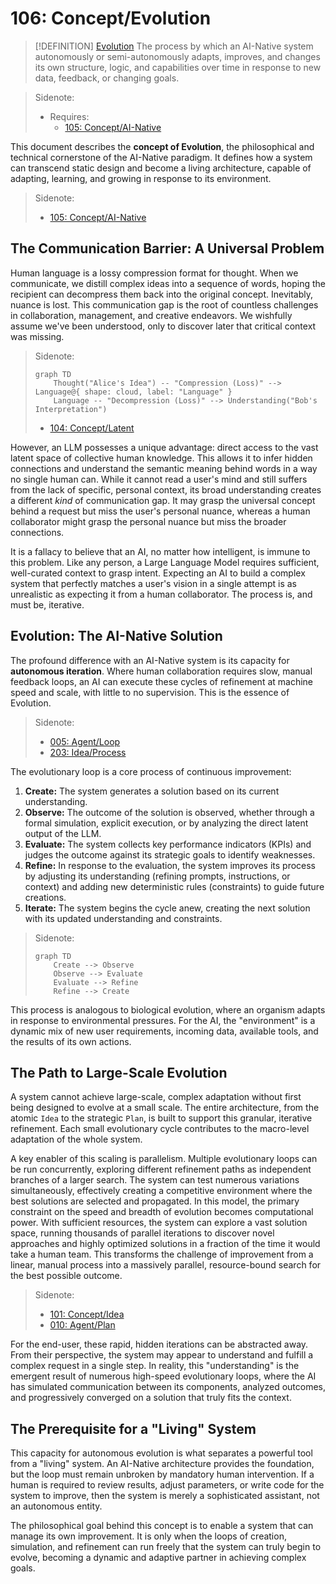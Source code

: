 # 106: Concept/Evolution

> [!DEFINITION] [Evolution](./000_glossary.md)
> The process by which an AI-Native system autonomously or semi-autonomously adapts, improves, and changes its own structure, logic, and capabilities over time in response to new data, feedback, or changing goals.

> Sidenote:
>
> - Requires:
>   - [105: Concept/AI-Native](./105_concept_ai_native.md)

This document describes the **concept of Evolution**, the philosophical and technical cornerstone of the AI-Native paradigm. It defines how a system can transcend static design and become a living architecture, capable of adapting, learning, and growing in response to its environment.

> Sidenote:
>
> - [105: Concept/AI-Native](./105_concept_ai_native.md)

## The Communication Barrier: A Universal Problem

Human language is a lossy compression format for thought. When we communicate, we distill complex ideas into a sequence of words, hoping the recipient can decompress them back into the original concept. Inevitably, nuance is lost. This communication gap is the root of countless challenges in collaboration, management, and creative endeavors. We wishfully assume we've been understood, only to discover later that critical context was missing.

> Sidenote:
>
> ```mermaid
> graph TD
>     Thought("Alice's Idea") -- "Compression (Loss)" --> Language@{ shape: cloud, label: "Language" }
>     Language -- "Decompression (Loss)" --> Understanding("Bob's Interpretation")
> ```
>
> - [104: Concept/Latent](./104_concept_latent.md)

However, an LLM possesses a unique advantage: direct access to the vast latent space of collective human knowledge. This allows it to infer hidden connections and understand the semantic meaning behind words in a way no single human can. While it cannot read a user's mind and still suffers from the lack of specific, personal context, its broad understanding creates a different _kind_ of communication gap. It may grasp the universal concept behind a request but miss the user's personal nuance, whereas a human collaborator might grasp the personal nuance but miss the broader connections.

It is a fallacy to believe that an AI, no matter how intelligent, is immune to this problem. Like any person, a Large Language Model requires sufficient, well-curated context to grasp intent. Expecting an AI to build a complex system that perfectly matches a user's vision in a single attempt is as unrealistic as expecting it from a human collaborator. The process is, and must be, iterative.

## Evolution: The AI-Native Solution

The profound difference with an AI-Native system is its capacity for **autonomous iteration**. Where human collaboration requires slow, manual feedback loops, an AI can execute these cycles of refinement at machine speed and scale, with little to no supervision. This is the essence of Evolution.

> Sidenote:
>
> - [005: Agent/Loop](./005_agent_loop.md)
> - [203: Idea/Process](./203_idea_process.md)

The evolutionary loop is a core process of continuous improvement:

1.  **Create:** The system generates a solution based on its current understanding.
2.  **Observe:** The outcome of the solution is observed, whether through a formal simulation, explicit execution, or by analyzing the direct latent output of the LLM.
3.  **Evaluate:** The system collects key performance indicators (KPIs) and judges the outcome against its strategic goals to identify weaknesses.
4.  **Refine:** In response to the evaluation, the system improves its process by adjusting its understanding (refining prompts, instructions, or context) and adding new deterministic rules (constraints) to guide future creations.
5.  **Iterate:** The system begins the cycle anew, creating the next solution with its updated understanding and constraints.

> Sidenote:
>
> ```mermaid
> graph TD
>     Create --> Observe
>     Observe --> Evaluate
>     Evaluate --> Refine
>     Refine --> Create
> ```

This process is analogous to biological evolution, where an organism adapts in response to environmental pressures. For the AI, the "environment" is a dynamic mix of new user requirements, incoming data, available tools, and the results of its own actions.

## The Path to Large-Scale Evolution

A system cannot achieve large-scale, complex adaptation without first being designed to evolve at a small scale. The entire architecture, from the atomic `Idea` to the strategic `Plan`, is built to support this granular, iterative refinement. Each small evolutionary cycle contributes to the macro-level adaptation of the whole system.

A key enabler of this scaling is parallelism. Multiple evolutionary loops can be run concurrently, exploring different refinement paths as independent branches of a larger search. The system can test numerous variations simultaneously, effectively creating a competitive environment where the best solutions are selected and propagated. In this model, the primary constraint on the speed and breadth of evolution becomes computational power. With sufficient resources, the system can explore a vast solution space, running thousands of parallel iterations to discover novel approaches and highly optimized solutions in a fraction of the time it would take a human team. This transforms the challenge of improvement from a linear, manual process into a massively parallel, resource-bound search for the best possible outcome.

> Sidenote:
>
> - [101: Concept/Idea](./101_concept_idea.md)
> - [010: Agent/Plan](./010_agent_plan.md)

For the end-user, these rapid, hidden iterations can be abstracted away. From their perspective, the system may appear to understand and fulfill a complex request in a single step. In reality, this "understanding" is the emergent result of numerous high-speed evolutionary loops, where the AI has simulated communication between its components, analyzed outcomes, and progressively converged on a solution that truly fits the context.

## The Prerequisite for a "Living" System

This capacity for autonomous evolution is what separates a powerful tool from a "living" system. An AI-Native architecture provides the foundation, but the loop must remain unbroken by mandatory human intervention. If a human is required to review results, adjust parameters, or write code for the system to improve, then the system is merely a sophisticated assistant, not an autonomous entity.

The philosophical goal behind this concept is to enable a system that can manage its own improvement. It is only when the loops of creation, simulation, and refinement can run freely that the system can truly begin to evolve, becoming a dynamic and adaptive partner in achieving complex goals.
